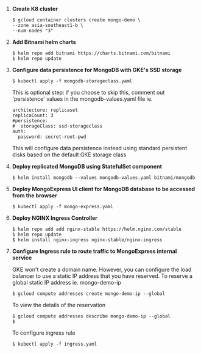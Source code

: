 1. **Create K8 cluster**

   ```
   $ gcloud container clusters create mongo-demo \
   --zone asia-southeast1-b \
   --num-nodes "3"  
   ```

2. **Add Bitnami helm charts**

   ```
   $ helm repo add bitnami https://charts.bitnami.com/bitnami
   $ helm repo update
   ```

3. **Configure data persistence for MongoDB with GKE's SSD storage**

   ```
   $ kubectl apply -f mongodb-storageclass.yaml 
   ```
   This is optional step: if you choose to skip this, comment out 'persistence' values in the mongodb-values.yaml file ie. 
   ```
   architecture: replicaset
   replicaCount: 3
   #persistence:
   #  storageClass: ssd-storageclass
   auth:
     password: secret-root-pwd
   ```
   This will configure data persistence instead using standard persistent disks based on the default GKE storage class

4. **Deploy replicated MongoDB using StatefulSet component**

   ```
   $ helm install mongodb --values mongodb-values.yaml bitnami/mongodb
   ```

5. **Deploy MongoExpress UI client for MongoDB database to be accessed from the browser**
   
   ```
   $ kubectl apply -f mongo-express.yaml
   ```

6. **Deploy NGINX Ingress Controller**

   ```
   $ helm repo add add nginx-stable https://helm.nginx.com/stable
   $ helm repo update
   $ helm install nginx-ingress nginx-stable/nginx-ingress
   ```

7. **Configure Ingress rule to route traffic to MongoExpress internal service**
   
   GKE won't create a domain name. However, you can configure the load balancer to use a static IP address that you have reserved. To reserve a global static IP address ie. mongo-demo-ip
   ```
   $ gcloud compute addresses create mongo-demo-ip --global
   ```
   To view the details of the reservation
   ```
   $ gcloud compute addresses describe mongo-demo-ip --global
   $ 
   ```
   To configure ingress rule
   ```
   $ kubectl apply -f ingress.yaml
   ```
